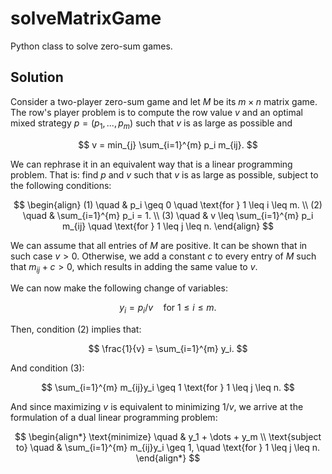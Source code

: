 # solveMatrixGame
Python class to solve zero-sum games.

## Solution

Consider a two-player zero-sum game and let $M$ be its $m \times n$ matrix game. The row's player problem is to compute the row value $v$ and an optimal mixed strategy $p = (p_1, ..., p_m)$ such that $v$ is as large as possible and 

$$ v = min_{j} \sum_{i=1}^{m} p_i m_{ij}. $$

We can rephrase it in an equivalent way that is a linear programming problem. That is: find $p$ and $v$ such that $v$ is as large as possible, subject to the following conditions:

$$
\begin{align}
(1) \quad & p_i \geq 0 \quad \text{for } 1 \leq i \leq m. \\
(2) \quad & \sum_{i=1}^{m} p_i = 1. \\
(3) \quad & v \leq \sum_{i=1}^{m} p_i m_{ij} \quad \text{for } 1 \leq j \leq n.
\end{align}
$$

We can assume that all entries of $M$ are positive. It can be shown that in such case $v > 0$. Otherwise, we add a constant $c$ to every entry of $M$ such that $m_{ij} + c > 0$, which results in adding the same value to $v$.

We can now make the following change of variables:

$$ y_i = p_i/v \quad \text{for } 1 \leq i \leq m. $$

Then, condition (2) implies that:

$$ \frac{1}{v} = \sum_{i=1}^{m} y_i. $$

And condition (3):

$$ \sum_{i=1}^{m} m_{ij}y_i \geq 1 \text{for } 1 \leq j \leq n. $$

And since maximizing $v$ is equivalent to minimizing $1/v$, we arrive at the formulation of a dual linear programming problem:

$$
\begin{align*}
\text{minimize} \quad & y_1 + \dots + y_m \\
\text{subject to} \quad & \sum_{i=1}^{m} m_{ij}y_i \geq 1, \quad \text{for } 1 \leq j \leq n.
\end{align*}
$$
